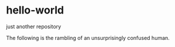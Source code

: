 # hello-world
just another repository

The following is the rambling of an unsurprisingly confused human.

